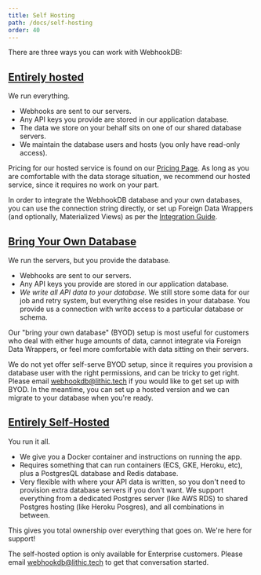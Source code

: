 ```yaml
---
title: Self Hosting
path: /docs/self-hosting
order: 40
---
```


There are three ways you can work with WebhookDB:

<a id="hosted"></a>

## [Entirely hosted](#hosted)

We run everything.

- Webhooks are sent to our servers.
- Any API keys you provide are stored in our application database.
- The data we store on your behalf sits on one of our shared database servers.
- We maintain the database users and hosts (you only have read-only access).

Pricing for our hosted service is found on our [Pricing Page](/pricing).
As long as you are comfortable with the data storage situation,
we recommend our hosted service, since it requires no work on your part.

In order to integrate the WebhookDB database and your own databases,
you can use the connection string directly,
or set up Foreign Data Wrappers (and optionally, Materialized Views)
as per the [Integration Guide](/docs/integrating#fdw).

<a id="byod"></a>

## [Bring Your Own Database](#byod)

We run the servers, but you provide the database.

- Webhooks are sent to our servers.
- Any API keys you provide are stored in our application database.
- *We write all API data to your database.* We still store some data for our job and retry system,
  but everything else resides in your database. You provide us a connection with
  write access to a particular database or schema.

Our "bring your own database" (BYOD) setup is most useful for customers
who deal with either huge amounts of data, cannot integrate via Foreign Data Wrappers,
or feel more comfortable with data sitting on their servers.

We do not yet offer self-serve BYOD setup,
since it requires you provision a database user with the right permissions,
and can be tricky to get right.
Please email <a href="mailto:webhokdb@lithic.tech">webhookdb@lithic.tech</a>
if you would like to get set up with BYOD.
In the meantime, you can set up a hosted version and we can migrate
to your database when you're ready.

<a id="selfhosted"></a>

## [Entirely Self-Hosted](#selfhosted)

You run it all.

- We give you a Docker container and instructions on running the app.
- Requires something that can run containers (ECS, GKE, Heroku, etc),
  plus a PostgresQL database and Redis database.
- Very flexible with where your API data is written,
  so you don't need to provision extra database servers if you don't want.
  We support everything from a dedicated Postgres server (like AWS RDS)
  to shared Postgres hosting (like Heroku Posgres), and all combinations
  in between.

This gives you total ownership over everything that goes on.
We're here for support!

The self-hosted option is only available for Enterprise customers.
Please email <a href="mailto:webhokdb@lithic.tech">webhookdb@lithic.tech</a>
to get that conversation started.

